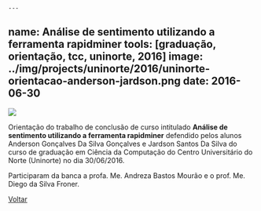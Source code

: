 	---
name:  	Análise de sentimento utilizando a ferramenta rapidminer
tools: 	[graduação, orientação, tcc, uninorte, 2016]
image: 	../img/projects/uninorte/2016/uninorte-orientacao-anderson-jardson.png
date: 	2016-06-30
---

![](../img/projects/uninorte/2016/uninorte-orientacao-anderson-jardson.png)

Orientação do trabalho de conclusão de curso intitulado **Análise de sentimento utilizando a ferramenta rapidminer** defendido pelos alunos Anderson Gonçalves Da Silva Gonçalves e Jardson Santos Da Silva do curso de graduação em Ciência da Computação do Centro Universitário do Norte (Uninorte) no dia 30/06/2016. 

Participaram da banca a profa. Me. Andreza Bastos Mourão e o prof. Me. Diego da Silva Froner. 

<p class="text-center">
	<a class="btn btn-outline-primary mt-1" href="{{ site.baseurl }}/projects/">Voltar</a>
</p>

